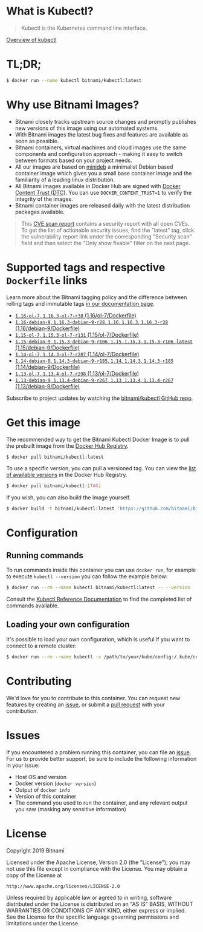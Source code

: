 
# What is Kubectl?

> Kubectl is the Kubernetes command line interface.

[Overview of kubectl](https://kubernetes.io/docs/reference/kubectl/overview/)

# TL;DR;

```bash
$ docker run --name kubectl bitnami/kubectl:latest
```

# Why use Bitnami Images?

* Bitnami closely tracks upstream source changes and promptly publishes new versions of this image using our automated systems.
* With Bitnami images the latest bug fixes and features are available as soon as possible.
* Bitnami containers, virtual machines and cloud images use the same components and configuration approach - making it easy to switch between formats based on your project needs.
* All our images are based on [minideb](https://github.com/bitnami/minideb) a minimalist Debian based container image which gives you a small base container image and the familiarity of a leading linux distribution.
* All Bitnami images available in Docker Hub are signed with [Docker Content Trust (DTC)](https://docs.docker.com/engine/security/trust/content_trust/). You can use `DOCKER_CONTENT_TRUST=1` to verify the integrity of the images.
* Bitnami container images are released daily with the latest distribution packages available.


> This [CVE scan report](https://quay.io/repository/bitnami/kubectl?tab=tags) contains a security report with all open CVEs. To get the list of actionable security issues, find the "latest" tag, click the vulnerability report link under the corresponding "Security scan" field and then select the "Only show fixable" filter on the next page.

# Supported tags and respective `Dockerfile` links

Learn more about the Bitnami tagging policy and the difference between rolling tags and immutable tags [in our documentation page](https://docs.bitnami.com/containers/how-to/understand-rolling-tags-containers/).


* [`1.16-ol-7`, `1.16.3-ol-7-r38` (1.16/ol-7/Dockerfile)](https://github.com/bitnami/bitnami-docker-kubectl/blob/1.16.3-ol-7-r38/1.16/ol-7/Dockerfile)
* [`1.16-debian-9`, `1.16.3-debian-9-r28`, `1.16`, `1.16.3`, `1.16.3-r28` (1.16/debian-9/Dockerfile)](https://github.com/bitnami/bitnami-docker-kubectl/blob/1.16.3-debian-9-r28/1.16/debian-9/Dockerfile)
* [`1.15-ol-7`, `1.15.3-ol-7-r131` (1.15/ol-7/Dockerfile)](https://github.com/bitnami/bitnami-docker-kubectl/blob/1.15.3-ol-7-r131/1.15/ol-7/Dockerfile)
* [`1.15-debian-9`, `1.15.3-debian-9-r106`, `1.15`, `1.15.3`, `1.15.3-r106`, `latest` (1.15/debian-9/Dockerfile)](https://github.com/bitnami/bitnami-docker-kubectl/blob/1.15.3-debian-9-r106/1.15/debian-9/Dockerfile)
* [`1.14-ol-7`, `1.14.3-ol-7-r207` (1.14/ol-7/Dockerfile)](https://github.com/bitnami/bitnami-docker-kubectl/blob/1.14.3-ol-7-r207/1.14/ol-7/Dockerfile)
* [`1.14-debian-9`, `1.14.3-debian-9-r185`, `1.14`, `1.14.3`, `1.14.3-r185` (1.14/debian-9/Dockerfile)](https://github.com/bitnami/bitnami-docker-kubectl/blob/1.14.3-debian-9-r185/1.14/debian-9/Dockerfile)
* [`1.13-ol-7`, `1.13.4-ol-7-r298` (1.13/ol-7/Dockerfile)](https://github.com/bitnami/bitnami-docker-kubectl/blob/1.13.4-ol-7-r298/1.13/ol-7/Dockerfile)
* [`1.13-debian-9`, `1.13.4-debian-9-r267`, `1.13`, `1.13.4`, `1.13.4-r267` (1.13/debian-9/Dockerfile)](https://github.com/bitnami/bitnami-docker-kubectl/blob/1.13.4-debian-9-r267/1.13/debian-9/Dockerfile)

Subscribe to project updates by watching the [bitnami/kubectl GitHub repo](https://github.com/bitnami/bitnami-docker-kubectl).

# Get this image

The recommended way to get the Bitnami Kubectl Docker Image is to pull the prebuilt image from the [Docker Hub Registry](https://hub.docker.com/r/bitnami/kubectl).

```bash
$ docker pull bitnami/kubectl:latest
```

To use a specific version, you can pull a versioned tag. You can view the [list of available versions](https://hub.docker.com/r/bitnami/kubectl/tags/) in the Docker Hub Registry.

```bash
$ docker pull bitnami/kubectl:[TAG]
```

If you wish, you can also build the image yourself.

```bash
$ docker build -t bitnami/kubectl:latest 'https://github.com/bitnami/bitnami-docker-kubectl.git#master:1.15/debian-9'
```

# Configuration

## Running commands

To run commands inside this container you can use `docker run`, for example to execute `kubectl --version` you can follow the example below:

```bash
$ docker run --rm --name kubectl bitnami/kubectl:latest -- --version
```

Consult the [Kubectl Reference Documentation](https://kubernetes.io/docs/reference/generated/kubectl/kubectl-commands) to find the completed list of commands available.

## Loading your own configuration

It's possible to load your own configuration, which is useful if you want to connect to a remote cluster:

```bash
$ docker run --rm --name kubectl -v /path/to/your/kube/config:/.kube/config bitnami/kubectl:latest
```

# Contributing

We'd love for you to contribute to this container. You can request new features by creating an [issue](https://github.com/bitnami/bitnami-docker-kubectl/issues), or submit a [pull request](https://github.com/bitnami/bitnami-docker-kubectl/pulls) with your contribution.

# Issues

If you encountered a problem running this container, you can file an [issue](https://github.com/bitnami/bitnami-docker-kubectl/issues). For us to provide better support, be sure to include the following information in your issue:

- Host OS and version
- Docker version (`docker version`)
- Output of `docker info`
- Version of this container
- The command you used to run the container, and any relevant output you saw (masking any sensitive information)

# License

Copyright 2019 Bitnami

Licensed under the Apache License, Version 2.0 (the "License");
you may not use this file except in compliance with the License.
You may obtain a copy of the License at

    http://www.apache.org/licenses/LICENSE-2.0

Unless required by applicable law or agreed to in writing, software
distributed under the License is distributed on an "AS IS" BASIS,
WITHOUT WARRANTIES OR CONDITIONS OF ANY KIND, either express or implied.
See the License for the specific language governing permissions and
limitations under the License.
